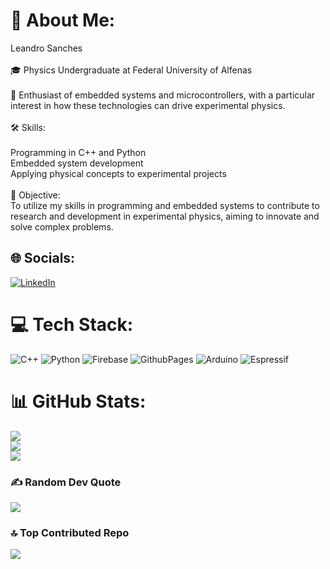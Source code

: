 # 💫 About Me:
Leandro Sanches<br><br>🎓 Physics Undergraduate at Federal University of Alfenas<br><br>🔬 Enthusiast of embedded systems and microcontrollers, with a particular interest in how these technologies can drive experimental physics.<br><br>🛠️ Skills:<br><br>    Programming in C++ and Python<br>    Embedded system development<br>    Applying physical concepts to experimental projects<br><br>🚀 Objective:<br>To utilize my skills in programming and embedded systems to contribute to research and development in experimental physics, aiming to innovate and solve complex problems.


## 🌐 Socials:
[![LinkedIn](https://img.shields.io/badge/LinkedIn-%230077B5.svg?logo=linkedin&logoColor=white)](https://linkedin.com/in/https://www.linkedin.com/in/leandro-sanches-472bb4322/) 

# 💻 Tech Stack:
![C++](https://img.shields.io/badge/c++-%2300599C.svg?style=for-the-badge&logo=c%2B%2B&logoColor=white) ![Python](https://img.shields.io/badge/python-3670A0?style=for-the-badge&logo=python&logoColor=ffdd54) ![Firebase](https://img.shields.io/badge/firebase-%23039BE5.svg?style=for-the-badge&logo=firebase) ![GithubPages](https://img.shields.io/badge/github%20pages-121013?style=for-the-badge&logo=github&logoColor=white) ![Arduino](https://img.shields.io/badge/-Arduino-00979D?style=for-the-badge&logo=Arduino&logoColor=white) ![Espressif](https://img.shields.io/badge/espressif-E7352C.svg?style=for-the-badge&logo=espressif&logoColor=white)
# 📊 GitHub Stats:
![](https://github-readme-stats.vercel.app/api?username=LeandroSanchess&theme=transparent&hide_border=true&include_all_commits=true&count_private=true)<br/>
![](https://github-readme-streak-stats.herokuapp.com/?user=LeandroSanchess&theme=transparent&hide_border=true)<br/>
![](https://github-readme-stats.vercel.app/api/top-langs/?username=LeandroSanchess&theme=transparent&hide_border=true&include_all_commits=true&count_private=true&layout=compact)

### ✍️ Random Dev Quote
![](https://quotes-github-readme.vercel.app/api?type=horizontal&theme=radical)

### 🔝 Top Contributed Repo
![](https://github-contributor-stats.vercel.app/api?username=LeandroSanchess&limit=5&theme=transparent&combine_all_yearly_contributions=true)

